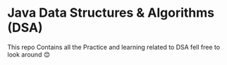 # Java Data Structures & Algorithms (DSA)
This repo Contains all the Practice and learning related to DSA fell free to look around 😊
